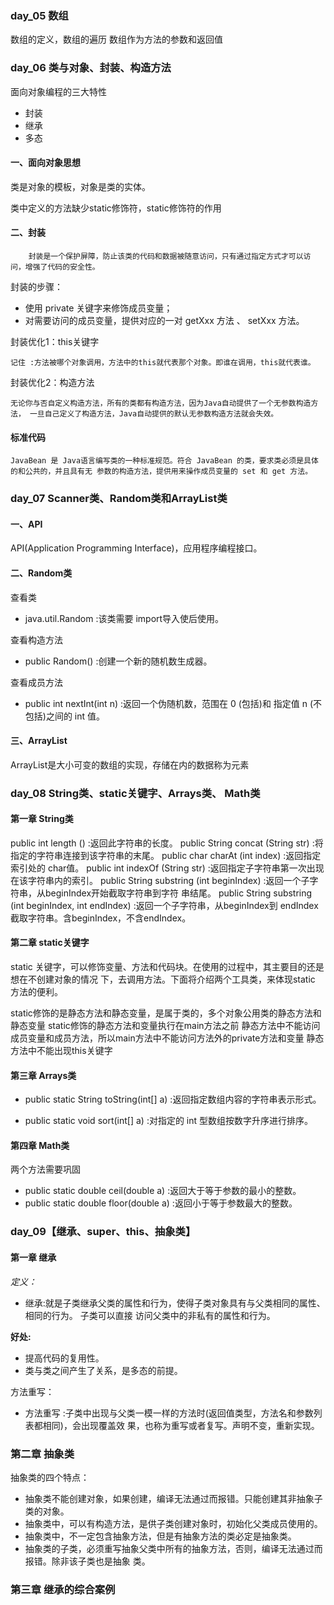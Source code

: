 ### day_05 数组
数组的定义，数组的遍历
数组作为方法的参数和返回值

### day_06 类与对象、封装、构造方法
面向对象编程的三大特性
* 封装
* 继承
* 多态
#### 一、面向对象思想
类是对象的模板，对象是类的实体。

类中定义的方法缺少static修饰符，static修饰符的作用

#### 二、封装
        封装是一个保护屏障，防止该类的代码和数据被随意访问，只有通过指定方式才可以访问，增强了代码的安全性。
封装的步骤：
- 使用 private 关键字来修饰成员变量；
- 对需要访问的成员变量，提供对应的一对 getXxx 方法 、 setXxx 方法。

封装优化1：this关键字

    记住 :方法被哪个对象调用，方法中的this就代表那个对象。即谁在调用，this就代表谁。

封装优化2：构造方法

    无论你与否自定义构造方法，所有的类都有构造方法，因为Java自动提供了一个无参数构造方法， 一旦自己定义了构造方法，Java自动提供的默认无参数构造方法就会失效。
#### 标准代码
    JavaBean 是 Java语言编写类的一种标准规范。符合 JavaBean 的类，要求类必须是具体的和公共的，并且具有无 参数的构造方法，提供用来操作成员变量的 set 和 get 方法。
    
### day_07 Scanner类、Random类和ArrayList类

#### 一、API
API(Application Programming Interface)，应用程序编程接口。

#### 二、Random类
查看类
- java.util.Random :该类需要 import导入使后使用。

查看构造方法
- public Random() :创建一个新的随机数生成器。

查看成员方法
- public int nextInt(int n) :返回一个伪随机数，范围在 0 (包括)和 指定值 n (不包括)之间的
int 值。

#### 三、ArrayList
ArrayList是大小可变的数组的实现，存储在内的数据称为元素

### day_08 String类、static关键字、Arrays类、 Math类

#### 第一章 String类
public int length () :返回此字符串的长度。
public String concat (String str) :将指定的字符串连接到该字符串的末尾。
public char charAt (int index) :返回指定索引处的 char值。
public int indexOf (String str) :返回指定子字符串第一次出现在该字符串内的索引。
public String substring (int beginIndex) :返回一个子字符串，从beginIndex开始截取字符串到字符
串结尾。
public String substring (int beginIndex, int endIndex) :返回一个子字符串，从beginIndex到
endIndex截取字符串。含beginIndex，不含endIndex。

#### 第二章 static关键字
static 关键字，可以修饰变量、方法和代码块。在使用的过程中，其主要目的还是想在不创建对象的情况
下，去调用方法。下面将介绍两个工具类，来体现static 方法的便利。

static修饰的是静态方法和静态变量，是属于类的，多个对象公用类的静态方法和静态变量
static修饰的静态方法和变量执行在main方法之前
静态方法中不能访问成员变量和成员方法，所以main方法中不能访问方法外的private方法和变量
静态方法中不能出现this关键字

#### 第三章 Arrays类 
- public static String toString(int[] a) :返回指定数组内容的字符串表示形式。

-  public static void sort(int[] a) :对指定的 int 型数组按数字升序进行排序。


#### 第四章 Math类
两个方法需要巩固
- public static double ceil(double a) :返回大于等于参数的最小的整数。
- public static double floor(double a) :返回小于等于参数最大的整数。

### day_09【继承、super、this、抽象类】
#### 第一章 继承
*定义：*
- 继承:就是子类继承父类的属性和行为，使得子类对象具有与父类相同的属性、相同的行为。
子类可以直接 访问父类中的非私有的属性和行为。

**好处:**
- 提高代码的复用性。
- 类与类之间产生了关系，是多态的前提。

方法重写：
- 方法重写 :子类中出现与父类一模一样的方法时(返回值类型，方法名和参数列表都相同)，会出现覆盖效 果，也称为重写或者复写。声明不变，重新实现。

### 第二章 抽象类
抽象类的四个特点：
- 抽象类不能创建对象，如果创建，编译无法通过而报错。只能创建其非抽象子类的对象。
- 抽象类中，可以有构造方法，是供子类创建对象时，初始化父类成员使用的。
- 抽象类中，不一定包含抽象方法，但是有抽象方法的类必定是抽象类。
- 抽象类的子类，必须重写抽象父类中所有的抽象方法，否则，编译无法通过而报错。除非该子类也是抽象 类。

### 第三章 继承的综合案例




















